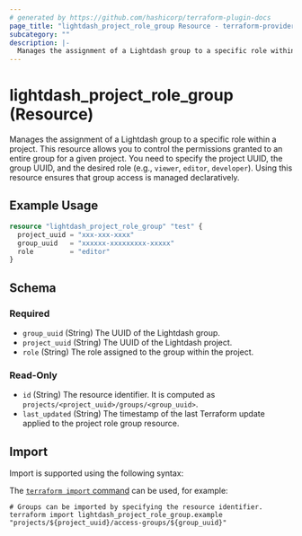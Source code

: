 ```yaml
---
# generated by https://github.com/hashicorp/terraform-plugin-docs
page_title: "lightdash_project_role_group Resource - terraform-provider-lightdash"
subcategory: ""
description: |-
  Manages the assignment of a Lightdash group to a specific role within a project. This resource allows you to control the permissions granted to an entire group for a given project. You need to specify the project UUID, the group UUID, and the desired role (e.g., viewer, editor, developer). Using this resource ensures that group access is managed declaratively.
---
```


# lightdash_project_role_group (Resource)

Manages the assignment of a Lightdash group to a specific role within a project. This resource allows you to control the permissions granted to an entire group for a given project. You need to specify the project UUID, the group UUID, and the desired role (e.g., `viewer`, `editor`, `developer`). Using this resource ensures that group access is managed declaratively.

## Example Usage

```terraform
resource "lightdash_project_role_group" "test" {
  project_uuid = "xxx-xxx-xxxx"
  group_uuid   = "xxxxxx-xxxxxxxxx-xxxxx"
  role         = "editor"
}
```

<!-- schema generated by tfplugindocs -->
## Schema

### Required

- `group_uuid` (String) The UUID of the Lightdash group.
- `project_uuid` (String) The UUID of the Lightdash project.
- `role` (String) The role assigned to the group within the project.

### Read-Only

- `id` (String) The resource identifier. It is computed as `projects/<project_uuid>/groups/<group_uuid>`.
- `last_updated` (String) The timestamp of the last Terraform update applied to the project role group resource.

## Import

Import is supported using the following syntax:

The [`terraform import` command](https://developer.hashicorp.com/terraform/cli/commands/import) can be used, for example:

```shell
# Groups can be imported by specifying the resource identifier.
terraform import lightdash_project_role_group.example "projects/${project_uuid}/access-groups/${group_uuid}"
```
